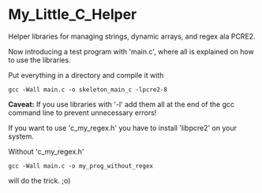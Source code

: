 # My_Little_C_Helper
Helper libraries for managing strings, dynamic arrays, and regex ala PCRE2.

Now introducing a test program with 'main.c', where all is explained on how to use the libraries.

Put everything in a directory and compile it with

<code>gcc -Wall main.c -o skeleton_main_c -lpcre2-8</code>

<b>Caveat:</b> If you use libraries with '-l' add them all at the end of the gcc command line to prevent unnecessary errors!

If you want to use 'c_my_regex.h' you have to install 'libpcre2' on your system.

Without 'c_my_regex.h'

<code>gcc -Wall main.c -o my_prog_without_regex</code>

will do the trick. ;o)
